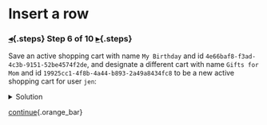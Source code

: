 <div class="top">

# Insert a row
### [◂](command:katapod.loadPage?step5){.steps} Step 6 of 10 [▸](command:katapod.loadPage?step7){.steps}
</div>

Save an active shopping cart with name `My Birthday` and id `4e66baf8-f3ad-4c3b-9151-52be4574f2de`, 
and designate a different cart with name `Gifts for Mom` and id `19925cc1-4f8b-4a44-b893-2a49a8434fc8` to be a new active shopping cart for user `jen`:

<details>
  <summary>Solution</summary>

```
BEGIN BATCH
  UPDATE carts_by_user 
  SET cart_is_active = false
  WHERE user_id = 'jen'
    AND cart_name = 'My Birthday'
    AND cart_id = 4e66baf8-f3ad-4c3b-9151-52be4574f2de
  IF cart_is_active = true;
  UPDATE carts_by_user 
  SET cart_is_active = true
  WHERE user_id = 'jen'
    AND cart_name = 'Gifts for Mom'
    AND cart_id = 19925cc1-4f8b-4a44-b893-2a49a8434fc8;
APPLY BATCH;

SELECT user_id, cart_name, 
       cart_id, cart_is_active
FROM carts_by_user
WHERE user_id = 'jen';
```

</details>

[continue](command:katapod.loadPage?step7){.orange_bar}